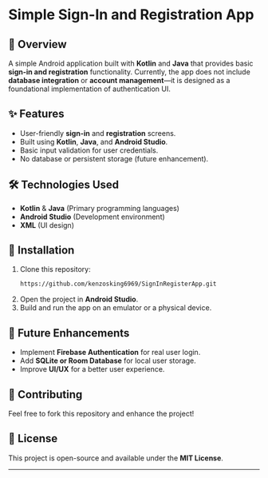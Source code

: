# Simple Sign-In and Registration App

## 📱 Overview
A simple Android application built with **Kotlin** and **Java** that provides basic **sign-in and registration** functionality. Currently, the app does not include **database integration** or **account management**—it is designed as a foundational implementation of authentication UI.

## ✨ Features
- User-friendly **sign-in** and **registration** screens.
- Built using **Kotlin**, **Java**, and **Android Studio**.
- Basic input validation for user credentials.
- No database or persistent storage (future enhancement).

## 🛠️ Technologies Used
- **Kotlin** & **Java** (Primary programming languages)
- **Android Studio** (Development environment)
- **XML** (UI design)

## 🚀 Installation
1. Clone this repository:
   ```sh
   https://github.com/kenzosking6969/SignInRegisterApp.git
   ```
2. Open the project in **Android Studio**.
3. Build and run the app on an emulator or a physical device.

## 📌 Future Enhancements
- Implement **Firebase Authentication** for real user login.
- Add **SQLite or Room Database** for local user storage.
- Improve **UI/UX** for a better user experience.

## 🤝 Contributing
Feel free to fork this repository and enhance the project!

## 📄 License
This project is open-source and available under the **MIT License**.

---
